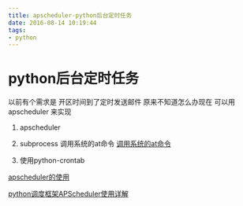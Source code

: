 ```yaml
---
title: apscheduler-python后台定时任务
date: 2016-08-14 10:19:44
tags: 
- python
---
```


# python后台定时任务 
<!-- more -->
以前有个需求是 开区时间到了定时发送邮件
原来不知道怎么办现在 可以用apscheduler 来实现


1. apscheduler
2. subprocess 调用系统的at命令
[调用系统的at命令](http://stackoverflow.com/questions/10676326/creating-a-linux-at-job-scheduling-in-python)

3. 使用python-crontab



[apscheduler的使用](http://www.cnblogs.com/yueerwanwan0204/p/5480870.html)

[python调度框架APScheduler使用详解](http://www.cnblogs.com/hushaojun/p/5189109.html)